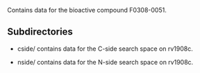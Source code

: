 Contains data for the bioactive compound F0308-0051.

## Subdirectories

- cside/ contains data for the C-side search space on rv1908c.

- nside/ contains data for the N-side search space on rv1908c.

